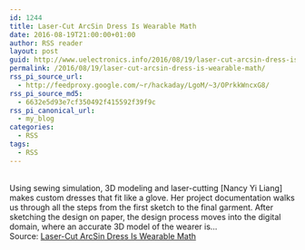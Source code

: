 ```yaml
---
id: 1244
title: Laser-Cut ArcSin Dress Is Wearable Math
date: 2016-08-19T21:00:00+01:00
author: RSS reader
layout: post
guid: http://www.uelectronics.info/2016/08/19/laser-cut-arcsin-dress-is-wearable-math/
permalink: /2016/08/19/laser-cut-arcsin-dress-is-wearable-math/
rss_pi_source_url:
  - http://feedproxy.google.com/~r/hackaday/LgoM/~3/OPrkkWncxG8/
rss_pi_source_md5:
  - 6632e5d93e7cf350492f415592f39f9c
rss_pi_canonical_url:
  - my_blog
categories:
  - RSS
tags:
  - RSS
---
```

&#013;  
Using sewing simulation, 3D modeling and laser-cutting [Nancy Yi Liang] makes custom dresses that fit like a glove. Her project documentation walks us through all the steps from the first sketch to the final garment. After sketching the design on paper, the design process moves into the digital domain, where an accurate 3D model of the wearer is…&#013;  
Source: <a href="http://feedproxy.google.com/~r/hackaday/LgoM/~3/OPrkkWncxG8/" target="_blank">Laser-Cut ArcSin Dress Is Wearable Math</a>